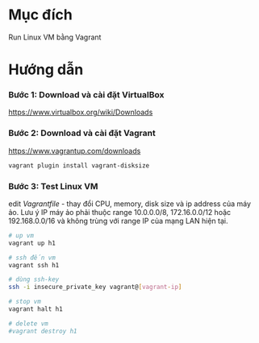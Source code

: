 # Mục đích
Run Linux VM bằng Vagrant

# Hướng dẫn
### Bước 1: Download và cài đặt VirtualBox
https://www.virtualbox.org/wiki/Downloads

### Bước 2: Download và cài đặt Vagrant 
https://www.vagrantup.com/downloads

```bash
vagrant plugin install vagrant-disksize
```

### Bước 3: Test Linux VM

edit *Vagrantfile* - thay đổi CPU, memory, disk size và ip address của máy ảo. Lưu ý IP máy ảo phải thuộc range 10.0.0.0/8, 172.16.0.0/12 hoặc 192.168.0.0/16  và không trùng với range IP của mạng LAN hiện tại.  

```bash
# up vm
vagrant up h1

# ssh đến vm
vagrant ssh h1

# dùng ssh-key
ssh -i insecure_private_key vagrant@[vagrant-ip]

# stop vm
vagrant halt h1

# delete vm
#vagrant destroy h1
```